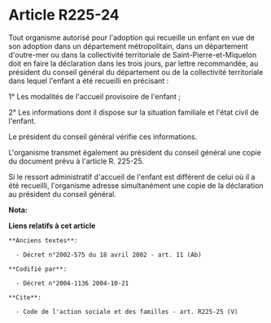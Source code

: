 # Article R225-24

Tout organisme autorisé pour l'adoption qui recueille un enfant en vue de son adoption dans un département métropolitain,
dans un département d'outre-mer ou dans la collectivité territoriale de Saint-Pierre-et-Miquelon doit en faire la déclaration
dans les trois jours, par lettre recommandée, au président du conseil général du département ou de la collectivité
territoriale dans lequel l'enfant a été recueilli en précisant : 

1° Les modalités de l'accueil provisoire de l'enfant ; 

2° Les informations dont il dispose sur la situation familiale et l'état civil de l'enfant. 

Le président du conseil général vérifie ces informations. 

L'organisme transmet également au président du conseil général une copie du document prévu à l'article R. 225-25. 

Si le ressort administratif d'accueil de l'enfant est différent de celui où il a été recueilli, l'organisme adresse
simultanément une copie de la déclaration au président du conseil général.

**Nota:**



**Liens relatifs à cet article**

	**Anciens textes**:

	  - Décret n°2002-575 du 18 avril 2002 - art. 11 (Ab)

	**Codifié par**:

	  - Décret n°2004-1136 2004-10-21

	**Cite**:

	  - Code de l'action sociale et des familles - art. R225-25 (V)
